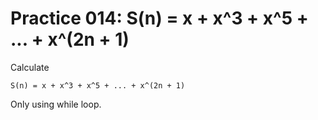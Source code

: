 # Practice 014: S(n) = x + x^3 + x^5 + ... + x^(2n + 1)

Calculate

```
S(n) = x + x^3 + x^5 + ... + x^(2n + 1)
```

Only using while loop.
